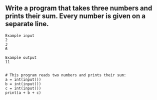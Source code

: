 ## Write a program that takes three numbers and prints their sum. Every number is given on a separate line.
```
Example input
2
3
6

Example output
11
```

~~~

# This program reads two numbers and prints their sum:
a = int(input())
b = int(input())
c = int(input()) 
print(a + b + c)

~~~
